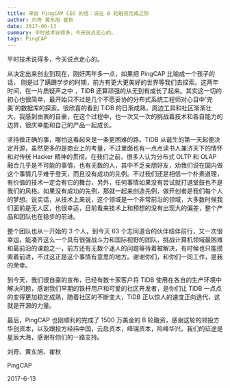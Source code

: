 ```yaml
---
title: 来自 PingCAP CEO 的信：说在 B 轮融资完成之际
author: 刘奇 黄东旭 崔秋
date: 2017-06-13
summary: 平时技术说得多，今天说点走心的。
tags: PingCAP
---
```


平时技术说得多，今天说点走心的。
 
从决定出来创业到现在，刚好两年多一点，如果把 PingCAP 比喻成一个孩子的话， 刚是过了蹒跚学步的时期，前方有更大更美好的世界等我们去探索。这两年时间，在一片质疑声之中 ，TiDB 还算顽强的从无到有成长了起来。其实这一切的初心也很简单，最开始只不过是几个不愿妥协的分布式系统工程师对心目中'完美'的数据库的探索。很欣喜的看到 TiDB 的日渐成熟，周边工具和社区渐渐壮大，我感到由衷的自豪，在这个过程中，也一次又一次的挑战着技术和各自能力的边界，很庆幸能和自己的产品一起成长。
 
坚持做正确的事，哪怕这看起来是一条更困难的路。TiDB 从诞生的第一天起便决定开源，虽然更多的是商业上的考量，不过里面也有一点点读书人兼济天下的情怀和对传统 Hacker 精神的贯彻。在我们之前，很多人认为分布式 OLTP 和 OLAP 融合几乎是不可能的事情，也有无数的人，其中不乏亲朋好友，劝我们说在国内做这个事情几乎难于登天，而且没有成功的先例。不过我们还是相信一个朴素道理，有价值的技术一定会有它的舞台，另外，任何事情如果没有尝试就打退堂鼓也不是我们的风格。如果没有成功的先例，那就一起来创造先例，做开创者是我们每个人的梦想。说实话，从技术上来说，这个领域是一个非常前沿的领域，大多数时候我们面前是无人区，也很幸运，目前看来技术上和预想的没有出现大的偏差，整个产品和团队也在稳步的前进。
 
整个团队也从一开始的 3 个人，到今天 63 个志同道合的伙伴结伴前行，又一次很幸运，能凑齐这么一个具有很强战斗力和国际视野的团队，挑战计算机领域最困难和最前沿的课题之一，前方还有无数个迷人的问题等待着被解决，有时候也只能摸索着前进，不过这正是这个事情有意思的地方。谢谢你们，和你们一同工作，是我的荣幸。
 
到今天，我们很自豪的宣布，已经有数十家客户将 TiDB 使用在各自的生产环境中解决问题，感谢我们早期的铁杆用户和可爱的社区开发者，是你们让 TiDB 一点点的变得更加稳定成熟，随着社区的不断变大，TiDB 正以惊人的速度正向迭代，这就是开源的力量。
 
最后，PingCAP 也刚顺利的完成了 1500 万美金的 B 轮融资，感谢这轮的领投方华创资本，以及跟投方经纬中国，云启资本，峰瑞资本，险峰华兴。我们的征途是星辰大海，感谢有你们的一路支持。

刘奇、黄东旭、崔秋

PingCAP

2017-6-13
